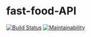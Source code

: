 # fast-food-API
[![Build Status](https://travis-ci.org/wasibani-roy/fast-food-API.svg?branch=ft-challenge-3-api)](https://travis-ci.org/wasibani-roy/fast-food-API)
[![Maintainability](https://api.codeclimate.com/v1/badges/082f4322dff29552df76/maintainability)](https://codeclimate.com/github/wasibani-roy/fast-food-API/maintainability)
